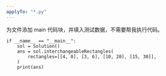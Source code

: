 ```yaml
---
applyTo: "*.py"
---
```


为文件添加 main 代码块，并填入测试数据，不需要帮我执行代码。

```
if __name__ == "__main__":
    sol = Solution()
    ans = sol.interchangeableRectangles(
        rectangles=[[4, 8], [3, 6], [10, 20], [15, 30]],
    )
    print(ans)
```
